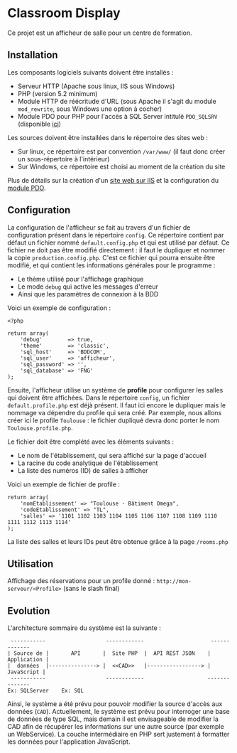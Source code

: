 # Classroom Display

Ce projet est un afficheur de salle pour un centre de formation.

## Installation

Les composants logiciels suivants doivent être installés :
- Serveur HTTP (Apache sous linux, IIS sous Windows)
- PHP (version 5.2 minimum)
- Module HTTP de réécritude d'URL (sous Apache il s'agit du module `mod_rewrite`, sous Windows une option à cocher)
- Module PDO pour PHP pour l'accès à SQL Server intitulé `PDO_SQLSRV` (disponible [ici](https://www.microsoft.com/en-us/download/details.aspx?id=20098))

Les sources doivent être installées dans le répertoire des sites web :
- Sur linux, ce répertoire est par convention `/var/www/` (il faut donc créer un sous-répertoire à l'intérieur)
- Sur Windows, ce répertoire est choisi au moment de la création du site

Plus de détails sur la création d'un [site web sur IIS](https://msdn.microsoft.com/fr-fr/library/bb763173(v=vs.100).aspx) et la configuration du [module PDO](https://www.vulgarisation-informatique.com/pdo-php-mssql.php).

## Configuration

La configuration de l'afficheur se fait au travers d'un fichier de configuration présent dans le répertoire `config`. Ce répertoire contient par défaut un fichier nommé `default.config.php` et qui est utilisé par défaut. Ce fichier ne doit pas être modifié directement : il faut le dupliquer et nommer la copie `production.config.php`. C'est ce fichier qui pourra ensuite être modifié, et qui contient les informations générales pour le programme :
- Le thème utilisé pour l'affichage graphique
- Le mode `debug` qui active les messages d'erreur
- Ainsi que les paramètres de connexion à la BDD

Voici un exemple de configuration :
```
<?php

return array(
    'debug'        => true,
    'theme'        => 'classic',
    'sql_host'     => 'BDDCOM',
    'sql_user'     => 'afficheur',
    'sql_password' => '',
    'sql_database' => 'FNG'
);
```

Ensuite, l'afficheur utilise un système de **profile** pour configurer les salles qui doivent être affichées. Dans le répertoire `config`, un fichier `default.profile.php` est déjà présent. Il faut ici encore le dupliquer mais le nommage va dépendre du profile qui sera créé. Par exemple, nous allons créer ici le profile `Toulouse` : le fichier dupliqué devra donc porter le nom `Toulouse.profile.php`.

Le fichier doit être complété avec les éléments suivants :
- Le nom de l'établissement, qui sera affiché sur la page d'accueil
- La racine du code analytique de l'établissement
- La liste des numéros (ID) de salles à afficher

Voici un exemple de fichier de profile :

```
return array(
    'nomEtablissement' => "Toulouse - Bâtiment Omega",
    'codeEtablissement' => "TL",
    'salles' => '1101 1102 1103 1104 1105 1106 1107 1108 1109 1110 1111 1112 1113 1114'
);
```

La liste des salles et leurs IDs peut être obtenue grâce à la page `/rooms.php`

## Utilisation

Affichage des réservations pour un profile donné : `http://mon-serveur/<Profile>` (sans le slash final)

## Evolution

L'architecture sommaire du système est la suivante :

```
 -----------                   ------------                     -------------
| Source de |       API       |  Site PHP  |  API REST JSON    | Application |
|  données  |---------------> |  <<CAD>>   |-----------------> |  JavaScript |
 -----------                   ------------                    --------------
Ex: SQLServer    Ex: SQL
```

Ainsi, le système a été prévu pour pouvoir modifier la source d'accès aux données (`CAD`). Actuellement, le système est prévu
pour interroger une base de données de type SQL, mais demain il est envisageable de modifier la CAD afin de récupérer les
informations sur une autre source (par exemple un WebService). La couche intermédiaire en PHP sert justement à formatter les
données pour l'application JavaScript.